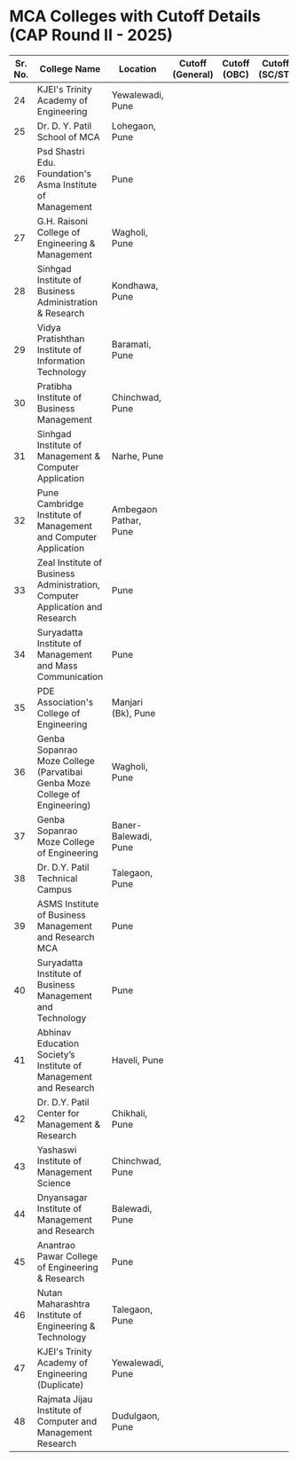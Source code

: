 # MCA Colleges with Cutoff Details (CAP Round II - 2025)

| Sr. No. | College Name                                                                                               | Location               | Cutoff (General) | Cutoff (OBC) | Cutoff (SC/ST) | Notes         |
|---------|------------------------------------------------------------------------------------------------------------|------------------------|------------------|--------------|----------------|---------------|
| 24      | KJEI's Trinity Academy of Engineering                                                                      | Yewalewadi, Pune       |                  |              |                |               |
| 25      | Dr. D. Y. Patil School of MCA                                                                              | Lohegaon, Pune         |                  |              |                |               |
| 26      | Psd Shastri Edu. Foundation's Asma Institute of Management                                                 | Pune                   |                  |              |                |               |
| 27      | G.H. Raisoni College of Engineering & Management                                                           | Wagholi, Pune          |                  |              |                |               |
| 28      | Sinhgad Institute of Business Administration & Research                                                    | Kondhawa, Pune         |                  |              |                |               |
| 29      | Vidya Pratishthan Institute of Information Technology                                                      | Baramati, Pune         |                  |              |                |               |
| 30      | Pratibha Institute of Business Management                                                                  | Chinchwad, Pune        |                  |              |                |               |
| 31      | Sinhgad Institute of Management & Computer Application                                                     | Narhe, Pune            |                  |              |                |               |
| 32      | Pune Cambridge Institute of Management and Computer Application                                            | Ambegaon Pathar, Pune  |                  |              |                |               |
| 33      | Zeal Institute of Business Administration, Computer Application and Research                               | Pune                   |                  |              |                |               |
| 34      | Suryadatta Institute of Management and Mass Communication                                                  | Pune                   |                  |              |                |               |
| 35      | PDE Association's College of Engineering                                                                   | Manjari (Bk), Pune     |                  |              |                |               |
| 36      | Genba Sopanrao Moze College (Parvatibai Genba Moze College of Engineering)                                | Wagholi, Pune          |                  |              |                |               |
| 37      | Genba Sopanrao Moze College of Engineering                                                                 | Baner-Balewadi, Pune   |                  |              |                |               |
| 38      | Dr. D.Y. Patil Technical Campus                                                                            | Talegaon, Pune         |                  |              |                |               |
| 39      | ASMS Institute of Business Management and Research MCA                                                     | Pune                   |                  |              |                |               |
| 40      | Suryadatta Institute of Business Management and Technology                                                 | Pune                   |                  |              |                |               |
| 41      | Abhinav Education Society’s Institute of Management and Research                                           | Haveli, Pune           |                  |              |                |               |
| 42      | Dr. D.Y. Patil Center for Management & Research                                                            | Chikhali, Pune         |                  |              |                |               |
| 43      | Yashaswi Institute of Management Science                                                                   | Chinchwad, Pune        |                  |              |                |               |
| 44      | Dnyansagar Institute of Management and Research                                                             | Balewadi, Pune         |                  |              |                |               |
| 45      | Anantrao Pawar College of Engineering & Research                                                           | Pune                   |                  |              |                |               |
| 46      | Nutan Maharashtra Institute of Engineering & Technology                                                    | Talegaon, Pune         |                  |              |                |               |
| 47      | KJEI's Trinity Academy of Engineering (Duplicate)                                                          | Yewalewadi, Pune       |                  |              |                | Duplicate row |
| 48      | Rajmata Jijau Institute of Computer and Management Research                                                | Dudulgaon, Pune        |                  |              |                |               |

